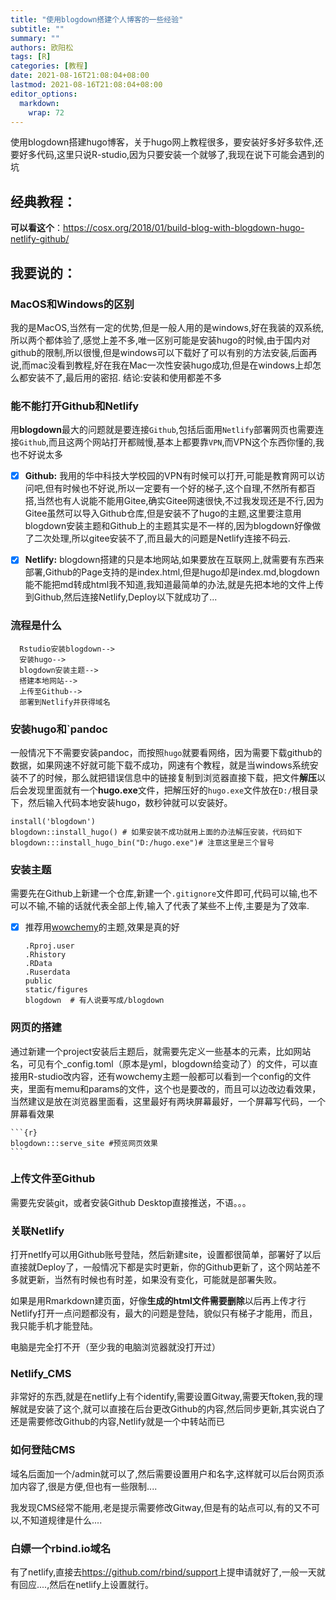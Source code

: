 ```yaml
---
title: "使用blogdown搭建个人博客的一些经验"
subtitle: ""
summary: ""
authors: 欧阳松
tags: [R]
categories: [教程]
date: 2021-08-16T21:08:04+08:00
lastmod: 2021-08-16T21:08:04+08:00
editor_options: 
  markdown: 
    wrap: 72
---
```


使用blogdown搭建hugo博客，关于hugo网上教程很多，要安装好多好多软件,还要好多代码,这里只说R-studio,因为只要安装一个就够了,我现在说下可能会遇到的坑

## 经典教程：

**可以看这个**：<https://cosx.org/2018/01/build-blog-with-blogdown-hugo-netlify-github/>

## 我要说的：

### MacOS和Windows的区别

我的是MacOS,当然有一定的优势,但是一般人用的是windows,好在我装的双系统,所以两个都体验了,感觉上差不多,唯一区别可能是安装hugo的时候,由于国内对github的限制,所以很慢,但是windows可以下载好了可以有别的方法安装,后面再说,而mac没看到教程,好在我在Mac一次性安装hugo成功,但是在windows上却怎么都安装不了,最后用的密招.
结论:安装和使用都差不多

### 能不能打开Github和Netlify

用**blogdown**最大的问题就是要连接`Github`,包括后面用`Netlify`部署网页也需要连接`Github`,而且这两个网站打开都贼慢,基本上都要靠`VPN`,而VPN这个东西你懂的,我也不好说太多

-   [x] **Github:**
    我用的华中科技大学校园的VPN有时候可以打开,可能是教育网可以访问吧,但有时候也不好说,所以一定要有一个好的梯子,这个自理,不然所有都百搭,当然也有人说能不能用Gitee,确实Gitee网速很快,不过我发现还是不行,因为Gitee虽然可以导入Github仓库,但是安装不了hugo的主题,这里要注意用blogdown安装主题和Github上的主题其实是不一样的,因为blogdown好像做了二次处理,所以gitee安装不了,而且最大的问题是Netlify连接不码云.

-   [x] **Netlify:**
    blogdown搭建的只是本地网站,如果要放在互联网上,就需要有东西来部署,Github的Page支持的是index.html,但是hugo却是index.md,blogdown能不能把md转成html我不知道,我知道最简单的办法,就是先把本地的文件上传到Github,然后连接Netlify,Deploy以下就成功了...

### 流程是什么

      Rstudio安装blogdown-->
      安装hugo-->
      blogdown安装主题-->
      搭建本地网站-->
      上传至Github-->
      部署到Netlify并获得域名

### 安装hugo和\`pandoc

一般情况下不需要安装pandoc，而按照`hugo`就要看网络，因为需要下载github的数据，如果网速不好就可能下载不成功，网速有个教程，就是当windows系统安装不了的时候，那么就把错误信息中的链接复制到浏览器直接下载，把文件**解压**以后会发现里面就有一个**hugo.exe**文件，把解压好的`hugo.exe`文件放在`D:/`根目录下，然后输入代码本地安装hugo，数秒钟就可以安装好。

```{r}
install('blogdown')
blogdown::install_hugo() # 如果安装不成功就用上面的办法解压安装，代码如下
blogdown:::install_hugo_bin("D:/hugo.exe")# 注意这里是三个冒号
```

### 安装主题

需要先在Github上新建一个仓库,新建一个`.gitignore`文件即可,代码可以输,也不可以不输,不输的话就代表全部上传,输入了代表了某些不上传,主要是为了效率.

-   [x] 推荐用[wowchemy](https://wowchemy.com/)的主题,效果是真的好

    ```{r}
    .Rproj.user
    .Rhistory
    .RData
    .Ruserdata
    public
    static/figures
    blogdown  # 有人说要写成/blogdown
    ```

### 网页的搭建

通过新建一个project安装后主题后，就需要先定义一些基本的元素，比如网站名，可见有个_config.toml（原本是yml，blogdown给变动了）的文件，可以直接用R-studio改内容，还有wowchemy主题一般都可以看到一个config的文件夹，里面有memu和params的文件，这个也是要改的，而且可以边改边看效果，当然建议是放在浏览器里面看，这里最好有两块屏幕最好，一个屏幕写代码，一个屏幕看效果

    ```{r}
    blogdown:::serve_site #预览网页效果
    ```

### 上传文件至Github 
需要先安装git，或者安装Github Desktop直接推送，不语。。。

### 关联Netlify

打开netlfy可以用Github账号登陆，然后新建site，设置都很简单，部署好了以后直接就Deploy了，一般情况下都是实时更新，你的Github更新了，这个网站差不多就更新，当然有时候也有时差，如果没有变化，可能就是部署失败。

如果是用Rmarkdown建页面，好像**生成的html文件需要删除**以后再上传才行
Netlify打开一点问题都没有，最大的问题是登陆，貌似只有梯子才能用，而且，我只能手机才能登陆。

电脑是完全打不开（至少我的电脑浏览器就没打开过）

### Netlify_CMS

非常好的东西,就是在netlify上有个identify,需要设置Gitway,需要天ftoken,我的理解就是安装了这个,就可以直接在后台更改Github的内容,然后同步更新,其实说白了还是需要修改Github的内容,Netlify就是一个中转站而已

### 如何登陆CMS

域名后面加一个/admin就可以了,然后需要设置用户和名字,这样就可以后台网页添加内容了,很是方便,但也有一些限制....

我发现CMS经常不能用,老是提示需要修改Gitway,但是有的站点可以,有的又不可以,不知道规律是什么....

### 白嫖一个rbind.io域名

有了netlify,直接去<https://github.com/rbind/support>上提申请就好了,一般一天就有回应....,然后在netlify上设置就行。
